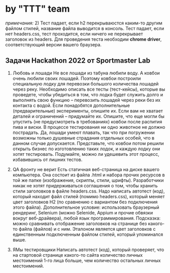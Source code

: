 # by "TTT" team


*примечания:* 
2) Тест падает, если h2 перекрываюстся каким-то другим файлом стилей, название файла выводится в консоль. 
Тест падает, если нет headers.css, тест проходится, если ничего не перекрывает заголовок из headers.
Для проведения теста необходим **chrome driver**, соответствующий версии вашего браузера.

## Задачи Hackathon </beCoder> 2022 от Sportmaster Lab

1. Любовь и лошади
Не все лошади из табуна любили воду. А ковбои очень любили своих лошадей. Поэтому ковбои построили специальную лодку для перевозки большого количества лошадей через реку.
Необходимо описать все тесты (тест-кейсы), которые вы проведете, чтобы убедиться в том, что лодка будет служить долго и выполнять свою функцию – перевозить лошадей через реки без их контакта с водой.
Если понадобятся дополнительные (предварительные) эксперименты, опишите их. Если вам не хватает деталей и ограничений – придумайте их. Опишите, что еще могли бы упустить (не предусмотреть в требованиях) ковбои после распития пива и виски.
В процессе тестирования ни одно животное не должно пострадать. Да, лошади умеют плавать, так что при погружении возможны только душевные страдания отдельных особей, что в данном случае допускается.
Представьте, что ковбои потом решили открыть бизнес по изготовлению таких лодок, и каждую лодку они хотят тестировать. Подумайте, можно ли удешевить этот процесс, избавившись от лишних тестов.

2. QA фронту не верит
Есть статичная веб-страница на диске вашего компьютера. Она состоит из файла .html и набора прочих ресурсов в той же папке (изображения, скрипты, стили, шрифты). Разработчики никак не хотят придерживаться соглашения о том, чтобы хранить стили заголовков в файле headers.css.
Надо написать автотест (код), который находит файл стилей (помимо headers.css), который меняет цвет заголовков H2 (по сравнению с вариантом без подключения этого файла).
Дополнительное условие: использовать браузерный рендеринг, Selenium (можно Selenide, Appium и прочие обвязки вокруг веб-драйвера), любой язык программирования.
Подсказка: можно сравнивать отображение заголовков на странице без какого-то файла (файлов) и с ним. Эталоном является цвет заголовков с единственным подключенным файлом стилей, который упоминался выше.

3. ЯМы тестировщики
Написать автотест (код), который проверяет, что на стартовой странице какого-то сайта количество личных местоимений 1-го лица больше, чем количество остальных личных местоимений.



